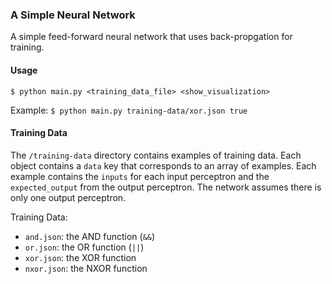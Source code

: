 ### A Simple Neural Network

A simple feed-forward neural network that uses back-propgation for training.

#### Usage

`$ python main.py <training_data_file> <show_visualization>`

Example: `$ python main.py training-data/xor.json true`

#### Training Data

The `/training-data` directory contains examples of training data. Each object
contains a `data` key that corresponds to an array of examples. Each example
contains the `inputs` for each input perceptron and the `expected_output` from
the output perceptron. The network assumes there is only one output perceptron.

Training Data:

- `and.json`: the AND function (`&&`)
- `or.json`: the OR function (`||`)
- `xor.json`: the XOR function
- `nxor.json`: the NXOR function
